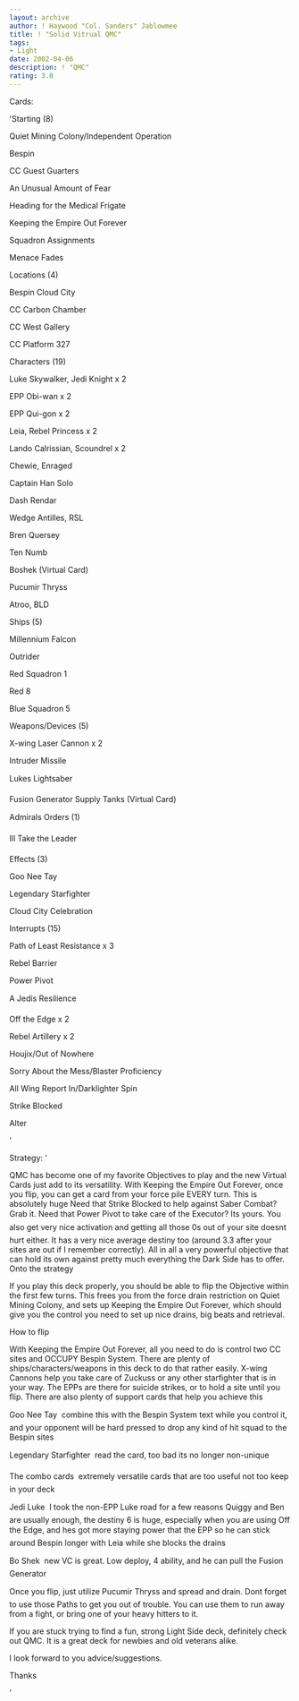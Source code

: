 ```yaml
---
layout: archive
author: ! Haywood "Col. Sanders" Jablowmee
title: ! "Solid Vitrual QMC"
tags:
- Light
date: 2002-04-06
description: ! "QMC"
rating: 3.0
---
```

Cards: 

'Starting (8)

Quiet Mining Colony/Independent Operation

Bespin

CC Guest Guarters

An Unusual Amount of Fear

Heading for the Medical Frigate

Keeping the Empire Out Forever

Squadron Assignments

Menace Fades


Locations (4)

Bespin Cloud City

CC Carbon Chamber

CC West Gallery

CC Platform 327


Characters (19)

Luke Skywalker, Jedi Knight x 2

EPP Obi-wan x 2

EPP Qui-gon x 2

Leia, Rebel Princess x 2

Lando Calrissian, Scoundrel x 2

Chewie, Enraged

Captain Han Solo

Dash Rendar

Wedge Antilles, RSL

Bren Quersey

Ten Numb

Boshek (Virtual Card)

Pucumir Thryss

Atroo, BLD


Ships (5)

Millennium Falcon

Outrider

Red Squadron 1

Red 8

Blue Squadron 5


Weapons/Devices (5)

X-wing Laser Cannon x 2

Intruder Missile

Lukes Lightsaber

Fusion Generator Supply Tanks (Virtual Card)


Admirals Orders (1)

Ill Take the Leader


Effects (3)

Goo Nee Tay

Legendary Starfighter

Cloud City Celebration


Interrupts (15)

Path of Least Resistance x 3

Rebel Barrier

Power Pivot

A Jedis Resilience

Off the Edge x 2

Rebel Artillery x 2

Houjix/Out of Nowhere

Sorry About the Mess/Blaster Proficiency

All Wing Report In/Darklighter Spin

Strike Blocked

Alter 


'

Strategy: '

QMC has become one of my favorite Objectives to play and the new Virtual Cards just add to its versatility.  With Keeping the Empire Out Forever, once you flip, you can get a card from your force pile EVERY turn.  This is absolutely huge  Need that Strike Blocked to help against Saber Combat?  Grab it.  Need that Power Pivot to take care of the Executor?  Its yours.  You also get very nice activation and getting all those 0s out of your site doesnt hurt either.  It has a very nice average destiny too (around 3.3 after your sites are out if I remember correctly).  All in all a very powerful objective that can hold its own against pretty much everything the Dark Side has to offer.  Onto the strategy


If you play this deck properly, you should be able to flip the Objective within the first few turns.  This frees you from the force drain restriction on Quiet Mining Colony, and sets up Keeping the Empire Out Forever, which should give you the control you need to set up nice drains, big beats and retrieval.


How to flip


With Keeping the Empire Out Forever, all you need to do is control two CC sites and OCCUPY Bespin System.  There are plenty of ships/characters/weapons in this deck to do that rather easily.  X-wing Cannons help you take care of Zuckuss or any other starfighter that is in your way.  The EPPs are there for suicide strikes, or to hold a site until you flip.  There are also plenty of support cards that help you achieve this


Goo Nee Tay  combine this with the Bespin System text while you control it, and your opponent will be hard pressed to drop any kind of hit squad to the Bespin sites


Legendary Starfighter  read the card, too bad its no longer non-unique


The combo cards  extremely versatile cards that are too useful not too keep in your deck


Jedi Luke  I took the non-EPP Luke road for a few reasons  Quiggy and Ben are usually enough, the destiny 6 is huge, especially when you are using Off the Edge, and  hes got more staying power that the EPP so he can stick around Bespin longer with Leia while she blocks the drains


Bo Shek  new VC is great.  Low deploy, 4 ability, and he can pull the Fusion Generator


Once you flip, just utilize Pucumir Thryss and spread and drain.  Dont forget to use those Paths to get you out of trouble.  You can use them to run away from a fight, or bring one of your heavy hitters to it.


If you are stuck trying to find a fun, strong Light Side deck, definitely check out QMC.  It is a great deck for newbies and old veterans alike.


I look forward to you advice/suggestions.


Thanks

'